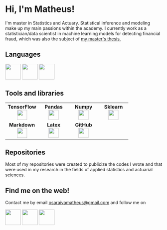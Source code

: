 # Hi, I'm Matheus!

I'm master in Statistics and Actuary. Statistical inference and modeling make up my main passions within the academy. I currently work as a statistician/data scientist in machine learning models for detecting financial fraud, which was also the subject of [my master's thesis.](http://repositorio.ufla.br/handle/1/49447)


## Languages

<img height=50 
src="https://cdn.jsdelivr.net/gh/devicons/devicon/icons/python/python-original.svg"/> <img height=50 
src="https://cdn.jsdelivr.net/gh/devicons/devicon/icons/rstudio/rstudio-original.svg"/> <img height=50  
src="https://cdn.jsdelivr.net/gh/devicons/devicon/icons/jupyter/jupyter-original-wordmark.svg"/>

## Tools and libraries
                                                                                          
<table width="320px">
    <tbody>
        <tr valign="top">
            <td width="80px" align="center">
            <span><strong>TensorFlow</strong></span><br>
            <img height="32px" src="https://cdn.jsdelivr.net/gh/devicons/devicon/icons/tensorflow/tensorflow-original.svg">
            </td>
            <td width="80px" align="center">
            <span><strong>Pandas</strong></span><br>
            <img height="32" src="https://cdn.jsdelivr.net/gh/devicons/devicon/icons/pandas/pandas-original.svg">
            </td>
            <td width="80px" align="center">
            <span><strong>Numpy</strong></span><br>
            <img height="32" src="https://cdn.jsdelivr.net/gh/devicons/devicon/icons/numpy/numpy-original.svg">
            </td>
            <td width="80px" align="center">
            <span><strong>Sklearn</strong></span><br>
            <img height="32px" src="https://raw.githubusercontent.com/scikit-learn/scikit-learn/main/doc/logos/scikit-learn-logo-thumb.png">
            </td>
        </tr>
        <tr valign="top">
            <td width="80px" align="center">
            <span><strong>Markdown</strong></span><br>
            <img height="32px" src="https://cdn.jsdelivr.net/gh/devicons/devicon/icons/markdown/markdown-original.svg">
            </td>
            <td width="80px" align="center">
            <span><strong>Latex</strong></span><br>
            <img height="32px" src="https://cdn.jsdelivr.net/gh/devicons/devicon/icons/latex/latex-original.svg">
            </td>
            <td width="80px" align="center">
            <span><strong>GitHub</strong></span><br>
            <img height="32px" src="https://cdn.jsdelivr.net/gh/devicons/devicon/icons/github/github-original.svg">
            
</table>
          
## Repositories

Most of my repositories were created to publicize the codes I wrote and that were used in my research in the fields of applied statistics and actuarial sciences.
      
## Find me on the web!
      
Contact me by email osaraivamatheus@gmail.com and follow me on

[<img height=50 src="https://cdn.jsdelivr.net/gh/devicons/devicon/icons/linkedin/linkedin-original.svg">](https://www.linkedin.com/in/o-atuario-matheus-saraiva/)  [<img height=50 src="https://cdn.jsdelivr.net/gh/devicons/devicon/icons/twitter/twitter-original.svg">](https://twitter.com/matheusatuario?t=sRaHQFrVwYywWKpSpjgcwQ&s=08)  [<img height=50 src="https://cdn.jsdelivr.net/gh/devicons/devicon/icons/github/github-original.svg">](https://github.com/osaraivamatheus/osaraivamatheus)
 
 

